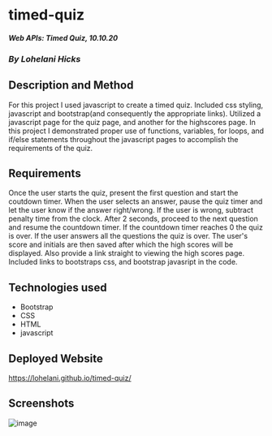 # timed-quiz

#### _Web APIs: Timed Quiz, 10.10.20_

### _By Lohelani Hicks_

## Description and Method

For this project I used javascript to create a timed quiz. Included css styling, javascript and bootstrap(and consequently the appropriate links). Utilized a javascript page for the quiz page, and another for the highscores page. In this project I demonstrated proper use of functions, variables, for loops, and if/else statements throughout the javascript pages to accomplish the requirements of the quiz.

## Requirements
Once the user starts the quiz, present the first question and start the coutdown timer.
When the user selects an answer, pause the quiz timer and let the user know if the answer right/wrong.
If the user is wrong, subtract penalty time from the clock.
After 2 seconds, proceed to the next question and resume the countdown timer.
If the countdown timer reaches 0 the quiz is over.
If the user answers all the questions the quiz is over.
The user's score and initials are then saved after which the high scores will be displayed.
Also provide a link straight to viewing the high scores page.
Included links to bootstraps css, and bootstrap javasript in the code.



## Technologies used
* Bootstrap
* CSS 
* HTML
* javascript

## Deployed Website
https://lohelani.github.io/timed-quiz/

## Screenshots
![image](https://user-images.githubusercontent.com/70550481/95701114-b5922600-0c16-11eb-9089-4464741c6fc3.png)


